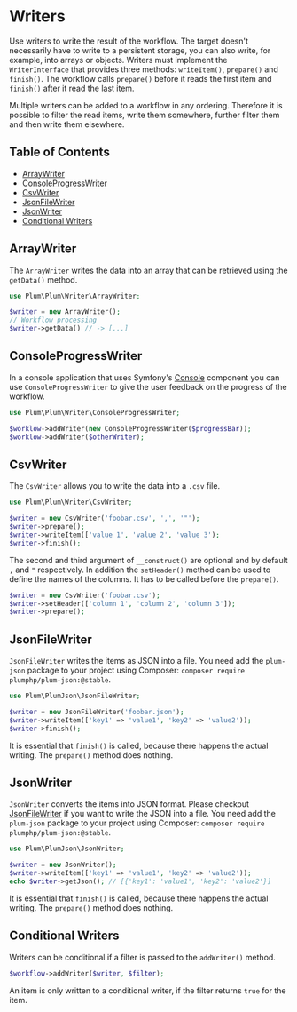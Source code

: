 Writers
=======

Use writers to write the result of the workflow. The target doesn't necessarily have to write to a persistent storage,
you can also write, for example, into arrays or objects. Writers must implement the `WriterInterface` that provides
three methods: `writeItem()`, `prepare()` and `finish()`. The workflow calls `prepare()` before it reads the first item
and `finish()` after it read the last item.

Multiple writers can be added to a workflow in any ordering. Therefore it is possible to filter the read items, write
them somewhere, further filter them and then write them elsewhere.


Table of Contents
-----------------

- [ArrayWriter](#arraywriter)
- [ConsoleProgressWriter](#consoleprogresswriter)
- [CsvWriter](#csvwriter)
- [JsonFileWriter](#jsonfilewriter)
- [JsonWriter](#jsonwriter)
- [Conditional Writers](#conditional-writers)


ArrayWriter
-----------

The `ArrayWriter` writes the data into an array that can be retrieved using the `getData()` method.

```php
use Plum\Plum\Writer\ArrayWriter;

$writer = new ArrayWriter();
// Workflow processing
$writer->getData() // -> [...]
```


ConsoleProgressWriter
---------------------

In a console application that uses Symfony's [Console]() component you can use `ConsoleProgressWriter` to give 
the user feedback on the progress of the workflow.

```php
use Plum\Plum\Writer\ConsoleProgressWriter;

$worklow->addWriter(new ConsoleProgressWriter($progressBar));
$worklow->addWriter($otherWriter);
```


CsvWriter
---------

The `CsvWriter` allows you to write the data into a `.csv` file.

```php
use Plum\Plum\Writer\CsvWriter;

$writer = new CsvWriter('foobar.csv', ',', '"');
$writer->prepare();
$writer->writeItem(['value 1', 'value 2', 'value 3');
$writer->finish();
```

The second and third argument of `__construct()` are optional and by default `,` and `"` respectively. In addition
the `setHeader()` method can be used to define the names of the columns. It has to be called before the `prepare()`.

```php
$writer = new CsvWriter('foobar.csv');
$writer->setHeader(['column 1', 'column 2', 'column 3']);
$writer->prepare();
```


JsonFileWriter
--------------

`JsonFileWriter` writes the items as JSON into a file.  You need add the `plum-json` package to your project using
Composer: `composer require plumphp/plum-json:@stable`.

```php
use Plum\PlumJson\JsonFileWriter;

$writer = new JsonFileWriter('foobar.json');
$writer->writeItem(['key1' => 'value1', 'key2' => 'value2'));
$writer->finish();
```

It is essential that `finish()` is called, because there happens the actual writing. The `prepare()` method does
nothing.

JsonWriter
----------

`JsonWriter` converts the items into JSON format. Please checkout [JsonFileWriter](#jsonfilewriter) if you want to
write the JSON into a file. You need add the `plum-json` package to your project using Composer:
`composer require plumphp/plum-json:@stable`.

```php
use Plum\PlumJson\JsonWriter;

$writer = new JsonWriter();
$writer->writeItem(['key1' => 'value1', 'key2' => 'value2'));
echo $writer->getJson(); // [{'key1': 'value1', 'key2': 'value2'}]
```

It is essential that `finish()` is called, because there happens the actual writing. The `prepare()` method does
nothing.


Conditional Writers
-------------------

Writers can be conditional if a filter is passed to the `addWriter()` method.

```php
$workflow->addWriter($writer, $filter);
```

An item is only written to a conditional writer, if the filter returns `true` for the item.
